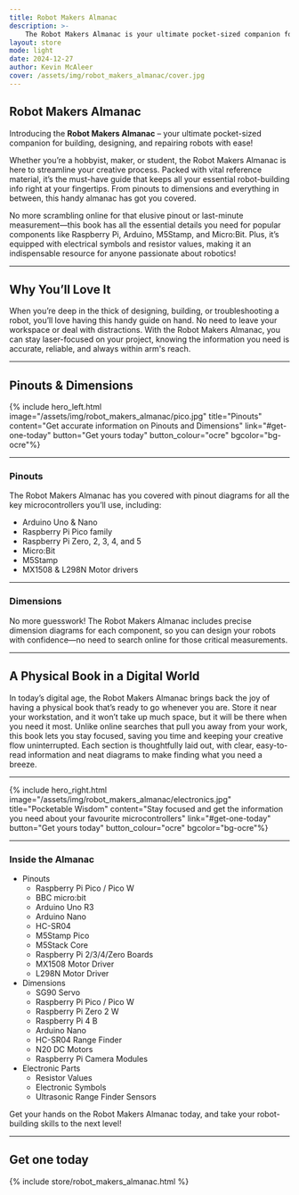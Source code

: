 ```yaml
---
title: Robot Makers Almanac
description: >-
    The Robot Makers Almanac is your ultimate pocket-sized companion for building, designing, and repairing robots with ease!
layout: store
mode: light
date: 2024-12-27
author: Kevin McAleer
cover: /assets/img/robot_makers_almanac/cover.jpg
---
```


## Robot Makers Almanac

Introducing the **Robot Makers Almanac** – your ultimate pocket-sized companion for building, designing, and repairing robots with ease!

Whether you’re a hobbyist, maker, or student, the Robot Makers Almanac is here to streamline your creative process. Packed with vital reference material, it’s the must-have guide that keeps all your essential robot-building info right at your fingertips. From pinouts to dimensions and everything in between, this handy almanac has got you covered.

No more scrambling online for that elusive pinout or last-minute measurement—this book has all the essential details you need for popular components like Raspberry Pi, Arduino, M5Stamp, and Micro:Bit. Plus, it’s equipped with electrical symbols and resistor values, making it an indispensable resource for anyone passionate about robotics!

---

## Why You’ll Love It

When you’re deep in the thick of designing, building, or troubleshooting a robot, you’ll love having this handy guide on hand. No need to leave your workspace or deal with distractions. With the Robot Makers Almanac, you can stay laser-focused on your project, knowing the information you need is accurate, reliable, and always within arm's reach.

---

## Pinouts & Dimensions

{% include hero_left.html image="/assets/img/robot_makers_almanac/pico.jpg" title="Pinouts" content="Get accurate information on Pinouts and Dimensions" link="#get-one-today" button="Get yours today" button_colour="ocre" bgcolor="bg-ocre"%}

---

### Pinouts

The Robot Makers Almanac has you covered with pinout diagrams for all the key microcontrollers you’ll use, including:

* Arduino Uno & Nano
* Raspberry Pi Pico family
* Raspberry Pi Zero, 2, 3, 4, and 5
* Micro:Bit
* M5Stamp
* MX1508 & L298N Motor drivers

---

### Dimensions

No more guesswork! The Robot Makers Almanac includes precise dimension diagrams for each component, so you can design your robots with confidence—no need to search online for those critical measurements.

---

## A Physical Book in a Digital World

In today’s digital age, the Robot Makers Almanac brings back the joy of having a physical book that’s ready to go whenever you are. Store it near your workstation, and it won’t take up much space, but it will be there when you need it most. Unlike online searches that pull you away from your work, this book lets you stay focused, saving you time and keeping your creative flow uninterrupted.
Each section is thoughtfully laid out, with clear, easy-to-read information and neat diagrams to make finding what you need a breeze.

---

{% include hero_right.html image="/assets/img/robot_makers_almanac/electronics.jpg" title="Pocketable Wisdom" content="Stay focused and get the information you need about your favourite microcontrollers" link="#get-one-today" button="Get yours today" button_colour="ocre" bgcolor="bg-ocre"%}

---

### Inside the Almanac

* Pinouts
    * Raspberry Pi Pico / Pico W
    * BBC micro:bit
    * Arduino Uno R3
    * Arduino Nano
    * HC-SR04
    * M5Stamp Pico
    * M5Stack Core
    * Raspberry Pi 2/3/4/Zero Boards
    * MX1508 Motor Driver
    * L298N Motor Driver
* Dimensions
    * SG90 Servo
    * Raspberry Pi Pico / Pico W
    * Raspberry Pi Zero 2 W
    * Raspberry Pi 4 B
    * Arduino Nano
    * HC-SR04 Range Finder
    * N20 DC Motors
    * Raspberry Pi Camera Modules
* Electronic Parts
    * Resistor Values
    * Electronic Symbols
    * Ultrasonic Range Finder Sensors

Get your hands on the Robot Makers Almanac today, and take your robot-building skills to the next level!

---

## Get one today

{% include store/robot_makers_almanac.html %}
